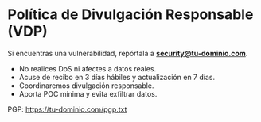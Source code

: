 ﻿# Política de Divulgación Responsable (VDP)

Si encuentras una vulnerabilidad, repórtala a **security@tu-dominio.com**.
- No realices DoS ni afectes a datos reales.
- Acuse de recibo en 3 días hábiles y actualización en 7 días.
- Coordinaremos divulgación responsable.
- Aporta POC mínima y evita exfiltrar datos.

PGP: https://tu-dominio.com/pgp.txt
